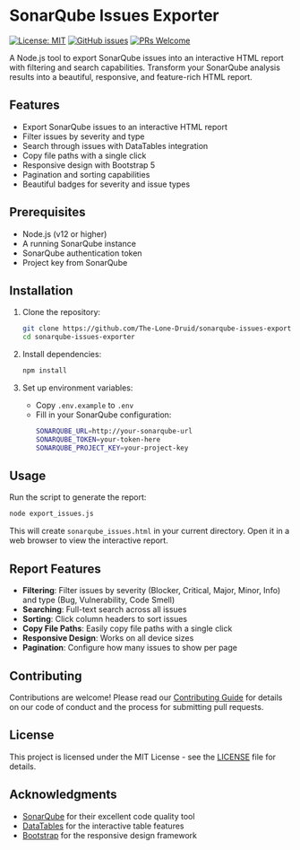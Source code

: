 # SonarQube Issues Exporter

[![License: MIT](https://img.shields.io/badge/License-MIT-yellow.svg)](https://opensource.org/licenses/MIT)
[![GitHub issues](https://img.shields.io/github/issues/The-Lone-Druid/sonarqube-issues-exporter)](https://github.com/The-Lone-Druid/sonarqube-issues-exporter/issues)
[![PRs Welcome](https://img.shields.io/badge/PRs-welcome-brightgreen.svg?style=flat-square)](http://makeapullrequest.com)

A Node.js tool to export SonarQube issues into an interactive HTML report with filtering and search capabilities. Transform your SonarQube analysis results into a beautiful, responsive, and feature-rich HTML report.

## Features

- Export SonarQube issues to an interactive HTML report
- Filter issues by severity and type
- Search through issues with DataTables integration
- Copy file paths with a single click
- Responsive design with Bootstrap 5
- Pagination and sorting capabilities
- Beautiful badges for severity and issue types

## Prerequisites

- Node.js (v12 or higher)
- A running SonarQube instance
- SonarQube authentication token
- Project key from SonarQube

## Installation

1. Clone the repository:
   ```bash
   git clone https://github.com/The-Lone-Druid/sonarqube-issues-exporter.git
   cd sonarqube-issues-exporter
   ```

2. Install dependencies:
   ```bash
   npm install
   ```

3. Set up environment variables:
   - Copy `.env.example` to `.env`
   - Fill in your SonarQube configuration:
     ```bash
     SONARQUBE_URL=http://your-sonarqube-url
     SONARQUBE_TOKEN=your-token-here
     SONARQUBE_PROJECT_KEY=your-project-key
     ```

## Usage

Run the script to generate the report:
```bash
node export_issues.js
```

This will create `sonarqube_issues.html` in your current directory. Open it in a web browser to view the interactive report.

## Report Features

- **Filtering**: Filter issues by severity (Blocker, Critical, Major, Minor, Info) and type (Bug, Vulnerability, Code Smell)
- **Searching**: Full-text search across all issues
- **Sorting**: Click column headers to sort issues
- **Copy File Paths**: Easily copy file paths with a single click
- **Responsive Design**: Works on all device sizes
- **Pagination**: Configure how many issues to show per page

## Contributing

Contributions are welcome! Please read our [Contributing Guide](CONTRIBUTING.md) for details on our code of conduct and the process for submitting pull requests.

## License

This project is licensed under the MIT License - see the [LICENSE](LICENSE) file for details.

## Acknowledgments

- [SonarQube](https://www.sonarqube.org/) for their excellent code quality tool
- [DataTables](https://datatables.net/) for the interactive table features
- [Bootstrap](https://getbootstrap.com/) for the responsive design framework
